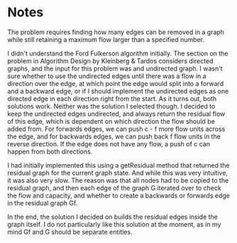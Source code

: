 # Notes

The problem requires finding how many edges can be removed in a graph while still retaining a maximum flow larger than a specified number.

I didn't understand the Ford Fulkerson algorithm initially. The section on the problem in Algorithm Design by Kleinberg & Tardos considers directed graphs, and the input for this problem was and undirected graph. I wasn't sure whether to use the undirected edges until there was a flow in a direction over the edge, at which point the edge would split into a forward and a backward edge, or if I should implement the undirected edges as one directed edge in each direction right from the start. As it turns out, both solutions work. Neither was the solution I selected though. I decided to keep the undirected edges undirected, and always return the residual flow of this edge, which is dependent on which direction the flow should be added from. For forwards edges, we can push c - f more flow units across the edge, and for backwards edges, we can push back f flow units in the reverse direction. If the edge does not have any flow, a push of c can happen from both directions.

I had initially implemented this using a getResidual method that returned the residual graph for the current graph state. And while this was very intuitive, it was also very slow. The reason was that all nodes had to be copied to the residual graph, and then each edge of the graph G iterated over to check the flow and capacity, and whether to create a backwards or forwards edge in the residual graph Gf.

In the end, the solution I decided on builds the residual edges inside the graph itself. I do not particularly like this solution at the moment, as in my mind Gf and G should be separate entities.